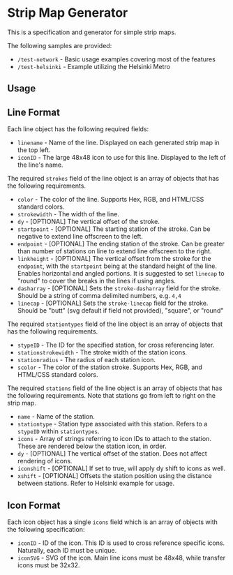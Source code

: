 # Strip Map Generator

This is a specification and generator for simple strip maps.

The following samples are provided:  
* `/test-network` - Basic usage examples covering most of the features
* `/test-helsinki` - Example utilizing the Helsinki Metro

## Usage

## Line Format
Each line object has the following required fields:

* `linename` - Name of the line. Displayed on each generated strip map in the top left.
* `iconID` - The large 48x48 icon to use for this line. Displayed to the left of the line's name.

The required `strokes` field of the line object is an array of objects that has the following requirements.
* `color` - The color of the line. Supports Hex, RGB, and HTML/CSS standard colors.
* `strokewidth` - The width of the line. 
* `dy` - [OPTIONAL] The vertical offset of the stroke.
* `startpoint` - [OPTIONAL] The starting station of the stroke. Can be negative to extend line offscreen to the left.
* `endpoint` - [OPTIONAL] The ending station of the stroke. Can be greater than number of stations on line to extend line offscreen to the right.
* `linkheight` - [OPTIONAL] The vertical offset from the stroke for the `endpoint`, with the `startpoint` being at the standard height of the line. Enables horizontal and angled portions. It is suggested to set `linecap` to "round" to cover the breaks in the lines if using angles.
* `dasharray` - [OPTIONAL] Sets the `stroke-dasharray` field for the stroke. Should be a string of comma delimited numbers, e.g. `4,4`
* `linecap` - [OPTIONAL] Sets the `stroke-linecap` field for the stroke. Should be "butt" (svg default if field not provided), "square", or "round"

The required `stationtypes` field of the line object is an array of objects that has the following requirements.
* `stypeID` - The ID for the specified station, for cross referencing later.
* `stationstrokewidth` - The stroke width of the station icons.
* `stationradius` - The radius of each station icon.
* `scolor` - The color of the station stroke. Supports Hex, RGB, and HTML/CSS standard colors.

The required `stations` field of the line object is an array of objects that has the following requirements. Note that stations go from left to right on the strip map.

* `name` - Name of the station.
* `stationtype` - Station type associated with this station. Refers to a `stypeID` within `stationtypes`.
* `icons` - Array of strings referring to icon IDs to attach to the station. These are rendered below the station icon, in order.
* `dy` - [OPTIONAL] The vertical offset of the station. Does not affect rendering of icons.
* `iconshift` - [OPTIONAL] If set to true, will apply dy shift to icons as well.
* `xshift` - [OPTIONAL] Offsets the station position using the distance between stations. Refer to Helsinki example for usage.

## Icon Format
Each icon object has a single `icons` field which is an array of objects with the following specification:

* `iconID` - ID of the icon. This ID is used to cross reference specific icons. Naturally, each ID must be unique.
* `iconSVG` - SVG of the icon. Main line icons must be 48x48, while transfer icons must be 32x32. 

